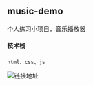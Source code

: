 ## music-demo
个人练习小项目，音乐播放器

#### 技术栈
    html、css、js

![链接地址](https://tasoniv.github.io/music-demo/)
